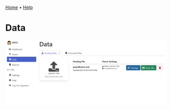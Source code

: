 [Home](https://cityssm.github.io/EMILE/)
•
[Help](https://cityssm.github.io/EMILE/docs/)


# Data

![Data](images/data-pendingFiles.png)